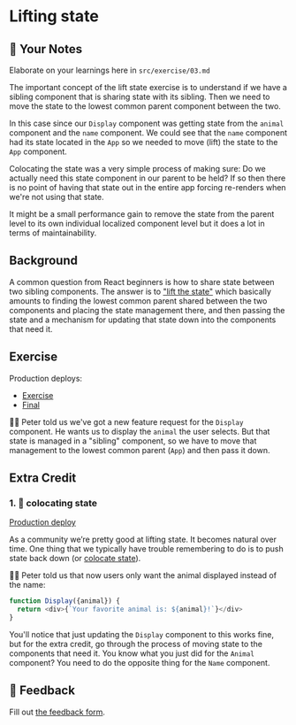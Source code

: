 # Lifting state

## 📝 Your Notes

Elaborate on your learnings here in `src/exercise/03.md`

The important concept of the lift state exercise is to understand if we have a
sibling component that is sharing state with its sibling. Then we need to move
the state to the lowest common parent component between the two.

In this case since our `Display` component was getting state from the `animal`
component and the `name` component. We could see that the `name` component had
its state located in the `App` so we needed to move (lift) the state to the
`App` component.

Colocating the state was a very simple process of making sure: Do we actually
need this state component in our parent to be held? If so then there is no point
of having that state out in the entire app forcing re-renders when we're not
using that state.

It might be a small performance gain to remove the state from the parent level
to its own individual localized component level but it does a lot in terms of
maintainability.

## Background

A common question from React beginners is how to share state between two sibling
components. The answer is to
["lift the state"](https://reactjs.org/docs/lifting-state-up.html) which
basically amounts to finding the lowest common parent shared between the two
components and placing the state management there, and then passing the state
and a mechanism for updating that state down into the components that need it.

## Exercise

Production deploys:

- [Exercise](https://react-hooks.netlify.app/isolated/exercise/03.js)
- [Final](https://react-hooks.netlify.app/isolated/final/03.js)

👨‍💼 Peter told us we've got a new feature request for the `Display` component. He
wants us to display the `animal` the user selects. But that state is managed in
a "sibling" component, so we have to move that management to the lowest common
parent (`App`) and then pass it down.

## Extra Credit

### 1. 💯 colocating state

[Production deploy](https://react-hooks.netlify.app/isolated/final/03.extra-1.js)

As a community we’re pretty good at lifting state. It becomes natural over time.
One thing that we typically have trouble remembering to do is to push state back
down (or
[colocate state](https://kentcdodds.com/blog/state-colocation-will-make-your-react-app-faster)).

👨‍💼 Peter told us that now users only want the animal displayed instead of the
name:

```javascript
function Display({animal}) {
  return <div>{`Your favorite animal is: ${animal}!`}</div>
}
```

You'll notice that just updating the `Display` component to this works fine, but
for the extra credit, go through the process of moving state to the components
that need it. You know what you just did for the `Animal` component? You need to
do the opposite thing for the `Name` component.

## 🦉 Feedback

Fill out
[the feedback form](https://ws.kcd.im/?ws=React%20Hooks%20%F0%9F%8E%A3&e=03%3A%20Lifting%20state&em=kevin.d.kim1116%40gmail.com).
